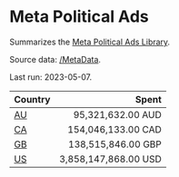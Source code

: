 # Meta Political Ads

Summarizes the [Meta Political Ads Library](https://www.facebook.com/ads/library).

Source data: [/MetaData](MataData).

Last run: 2023-05-07.

|Country|Spent|
|:---|---:|
|[AU](AU)|95,321,632.00 AUD|
|[CA](CA)|154,046,133.00 CAD|
|[GB](GB)|138,515,846.00 GBP|
|[US](US)|3,858,147,868.00 USD|
